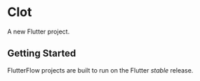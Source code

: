 # Clot

A new Flutter project.

## Getting Started

FlutterFlow projects are built to run on the Flutter _stable_ release.
